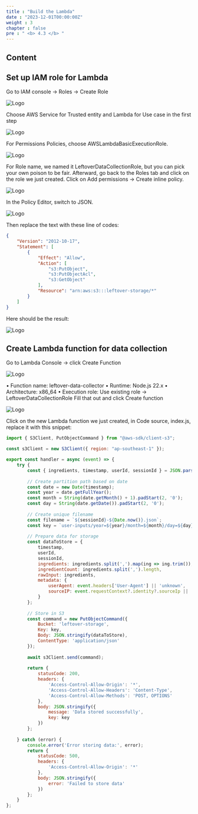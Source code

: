 ```yaml
---
title : "Build the Lambda"
date : "2023-12-01T00:00:00Z"
weight : 3
chapter : false
pre : " <b> 4.3 </b> "
---
```


## Content

## Set up IAM role for Lambda

Go to IAM console → Roles → Create Role

 ![Logo](/images/4/14-1.png?featherlight=false&width=90pc)

Choose AWS Service for Trusted entity and Lambda for Use case in the first step

 ![Logo](/images/4/14-2.png?featherlight=false&width=90pc)

For Permissions Policies, choose AWSLambdaBasicExecutionRole.

 ![Logo](/images/4/14-3.png?featherlight=false&width=90pc)

For Role name, we named it LeftoverDataCollectionRole, but you can pick your own poison to be fair. Afterward, go back to the Roles tab and click on the role we just created. Click on Add permissions → Create inline policy.

 ![Logo](/images/4/14-4.png?featherlight=false&width=90pc)

In the Policy Editor, switch to JSON.

 ![Logo](/images/4/14-5.png?featherlight=false&width=90pc)

Then replace the text with these line of codes:

```json
{
    "Version": "2012-10-17",
    "Statement": [
        {
            "Effect": "Allow",
            "Action": [
                "s3:PutObject",
                "s3:PutObjectAcl",
                "s3:GetObject"
            ],
            "Resource": "arn:aws:s3:::leftover-storage/*" 
        }
    ]
}
```

Here should be the result:

 ![Logo](/images/4/14-6.png?featherlight=false&width=90pc)

## Create Lambda function for data collection

Go to Lambda Console → click Create Function 

 ![Logo](/images/4/15-1.png?featherlight=false&width=90pc)

•	Function name: leftover-data-collector
•	Runtime: Node.js 22.x
•	Architecture: x86_64
•	Execution role: Use existing role → LeftoverDataCollectionRole
Fill that out and click Create function

 ![Logo](/images/4/15-2.png?featherlight=false&width=90pc)

Click on the new Lambda function we just created, in Code source, index.js, replace it with this snippet:

```js
import { S3Client, PutObjectCommand } from "@aws-sdk/client-s3";

const s3Client = new S3Client({ region: "ap-southeast-1" });

export const handler = async (event) => {
    try {
        const { ingredients, timestamp, userId, sessionId } = JSON.parse(event.body);
        
        // Create partition path based on date
        const date = new Date(timestamp);
        const year = date.getFullYear();
        const month = String(date.getMonth() + 1).padStart(2, '0');
        const day = String(date.getDate()).padStart(2, '0');
        
        // Create unique filename
        const filename = `${sessionId}-${Date.now()}.json`;
        const key = `user-inputs/year=${year}/month=${month}/day=${day}/${filename}`;
        
        // Prepare data for storage
        const dataToStore = {
            timestamp,
            userId,
            sessionId,
            ingredients: ingredients.split(',').map(ing => ing.trim()),
            ingredientCount: ingredients.split(',').length,
            rawInput: ingredients,
            metadata: {
                userAgent: event.headers['User-Agent'] || 'unknown',
                sourceIP: event.requestContext?.identity?.sourceIp || 'unknown'
            }
        };
        
        // Store in S3
        const command = new PutObjectCommand({
            Bucket: 'leftover-storage',
            Key: key,
            Body: JSON.stringify(dataToStore),
            ContentType: 'application/json'
        });
        
        await s3Client.send(command);
        
        return {
            statusCode: 200,
            headers: {
                'Access-Control-Allow-Origin': '*',
                'Access-Control-Allow-Headers': 'Content-Type',
                'Access-Control-Allow-Methods': 'POST, OPTIONS'
            },
            body: JSON.stringify({ 
                message: 'Data stored successfully',
                key: key 
            })
        };
        
    } catch (error) {
        console.error('Error storing data:', error);
        return {
            statusCode: 500,
            headers: {
                'Access-Control-Allow-Origin': '*'
            },
            body: JSON.stringify({ 
                error: 'Failed to store data' 
            })
        };
    }
};
```